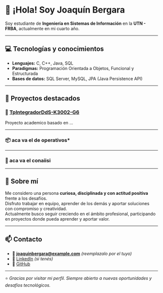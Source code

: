 # 👋 ¡Hola! Soy Joaquín Bergara

Soy estudiante de **Ingeniería en Sistemas de Información** en la **UTN - FRBA**, actualmente en mi cuarto año.  

---

## 💻 Tecnologías y conocimientos

- **Lenguajes:** C, C++, Java, SQL 
- **Paradigmas:** Programación Orientada a Objetos, Funcional y Estructurada  
- **Bases de datos:** SQL Server, MySQL, JPA (Java Persistence API)  

---

## 🚀 Proyectos destacados

### 🧩 [TpIntegradorDdS-K3002-G6](https://github.com/JuanMarcosCorbalan/TpIntegradorDdS-K3002-G6)
Proyecto academico basado en ...

---

### 📦 aca va el de operativos*


---

### 🧮 aca va el conaiisi


---

## 🌱 Sobre mí

Me considero una persona **curiosa, disciplinada y con actitud positiva** frente a los desafíos.  
Disfruto trabajar en equipo, aprender de los demás y aportar soluciones con compromiso y creatividad.  
Actualmente busco seguir creciendo en el ámbito profesional, participando en proyectos donde pueda aprender y aportar valor.

---

## 📫 Contacto

- 📧 **joaquinbergara@example.com** *(reemplazalo por el tuyo)*  
- 💼 [LinkedIn](https://www.linkedin.com/in/joaquinbergara) *(si tenés)*  
- 🧠 [GitHub](https://github.com/tuusuario)

---

⭐ *Gracias por visitar mi perfil. Siempre abierto a nuevas oportunidades y desafíos tecnológicos.*

